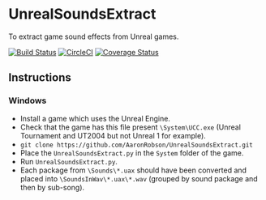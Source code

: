 # UnrealSoundsExtract
To extract game sound effects from Unreal games.

[![Build Status](https://travis-ci.org/AaronRobson/UnrealSoundsExtract.svg?branch=master)](https://travis-ci.org/AaronRobson/UnrealSoundsExtract)
[![CircleCI](https://circleci.com/gh/AaronRobson/UnrealSoundsExtract.svg?style=svg)](https://circleci.com/gh/AaronRobson/UnrealSoundsExtract)
[![Coverage Status](https://coveralls.io/repos/github/AaronRobson/UnrealSoundsExtract/badge.svg?branch=master)](https://coveralls.io/github/AaronRobson/UnrealSoundsExtract?branch=master)

## Instructions

### Windows
* Install a game which uses the Unreal Engine.
* Check that the game has this file present `\System\UCC.exe` (Unreal Tournament and UT2004 but not Unreal 1 for example).
* `git clone https://github.com/AaronRobson/UnrealSoundsExtract.git`
* Place the `UnrealSoundsExtract.py` in the `System` folder of the game.
* Run `UnrealSoundsExtract.py`.
* Each package from `\Sounds\*.uax` should have been converted and placed into `\SoundsInWav\*.uax\*.wav` (grouped by sound package and then by sub-song).
